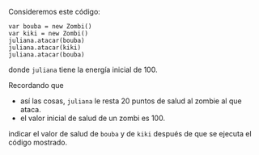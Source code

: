 Consideremos este código:

```wollok
var bouba = new Zombi()
var kiki = new Zombi()
juliana.atacar(bouba)
juliana.atacar(kiki)
juliana.atacar(bouba)
```

donde `juliana` tiene la energía inicial de 100.

Recordando que 

- así las cosas, `juliana` le resta 20 puntos de salud al zombie al que ataca.
- el valor inicial de salud de un zombi es 100.

indicar el valor de salud de `bouba` y de `kiki` después de que se ejecuta el código mostrado.